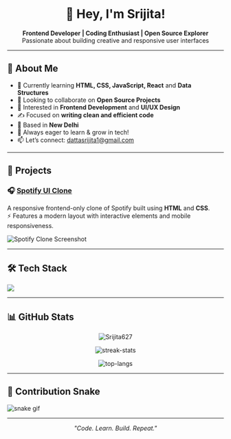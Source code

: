 <h1 align="center">🚀 Hey, I'm Srijita!</h1>

<p align="center">
  <b>Frontend Developer | Coding Enthusiast | Open Source Explorer</b><br>
  Passionate about building creative and responsive user interfaces
</p>

---

## 🧠 About Me

- 🌱 Currently learning <b>HTML, CSS, JavaScript, React</b> and <b>Data Structures</b>  
- 🤝 Looking to collaborate on <b>Open Source Projects</b>  
- 🧠 Interested in <b>Frontend Development</b> and <b>UI/UX Design</b>  
- ✍️ Focused on <b>writing clean and efficient code</b>  
- 📍 Based in <b>New Delhi</b>  
- 🚀 Always eager to learn & grow in tech!  
- 📫 Let’s connect: [dattasrijita1@gmail.com](mailto:dattasrijita627@gmail.com)

---

## 📂 Projects

### 🎧 [Spotify UI Clone](https://github.com/Srijita627/Spotify-Clone-HTML-CSS)
A responsive frontend-only clone of Spotify built using **HTML** and **CSS**.  
⚡ Features a modern layout with interactive elements and mobile responsiveness.

![Spotify Clone Screenshot](https://github.com/Srijita627/Spotify-Clone-HTML-CSS/raw/main/screenshot.png)

---

## 🛠 Tech Stack

<p align="left">
  <img src="https://skillicons.dev/icons?i=html,css,js,react,tailwind,git,github,vscode&theme=light" />
</p>

---

## 📊 GitHub Stats

<p align="center">
  <img src="https://github-readme-stats.vercel.app/api?username=Srijita627&show_icons=true&locale=en&theme=radical" alt="Srijita627" />
</p>

<p align="center">
  <img src="https://github-readme-streak-stats.herokuapp.com/?user=Srijita627&theme=radical" alt="streak-stats" />
</p>

<p align="center">
  <img src="https://github-readme-stats.vercel.app/api/top-langs?username=Srijita627&layout=compact&theme=radical" alt="top-langs" />
</p>

---

## 🐍 Contribution Snake

![snake gif](https://github.com/Srijita627/Srijita627/blob/output/github-contribution-grid-snake.svg)

---

<p align="center"><i>"Code. Learn. Build. Repeat."</i></p>
